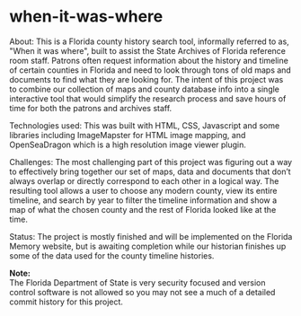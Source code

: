 # when-it-was-where

About: 
This is a Florida county history search tool, informally referred to as, "When it was where", built to assist the State Archives of Florida reference room staff. Patrons often request information about the history and timeline of certain counties in Florida and need to look through tons of old maps and documents to find what they are looking for. The intent of this project was to combine our collection of maps and county database info into a single interactive tool that would simplify the research process and save hours of time for both the patrons and archives staff. 

Technologies used: 
This was built with HTML, CSS, Javascript and some libraries including ImageMapster for HTML image mapping, and OpenSeaDragon which is a high resolution image viewer plugin. 

Challenges: 
The most challenging part of this project was figuring out a way to effectively bring together our set of maps, data and documents that don’t always overlap or directly correspond to each other in a logical way. The resulting tool allows a user to choose any modern county, view its entire timeline, and search by year to filter the timeline information and show a map of what the chosen county and the rest of Florida looked like at the time. 

Status:
The project is mostly finished and will be implemented on the Florida Memory website, but is awaiting completion while our historian finishes up some of the data used for the county timeline histories.

<b>Note:</b><br/> 
The Florida Department of State is very security focused and version control software is not allowed so you may not see a much of a detailed commit history for this project.
